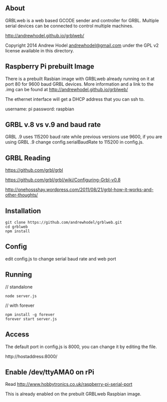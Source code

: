 ## About

GRBLweb is a web based GCODE sender and controller for GRBL.  Multiple serial devices can be connected to control multiple machines.

http://andrewhodel.github.io/grblweb/

Copyright 2014 Andrew Hodel andrewhodel@gmail.com under the GPL v2 license available in this directory.

## Raspberry Pi prebuilt Image

There is a prebuilt Rasbian image with GRBLweb already running on it at port 80 for 9600 baud GRBL devices.  More information and a link to the .img can be found at http://andrewhodel.github.io/grblweb/

The ethernet interface will get a DHCP address that you can ssh to.

username: pi
password: raspbian

## GRBL v.8 vs v.9 and baud rate

GRBL .9 uses 115200 baud rate while previous versions use 9600, if you are using GRBL .9 change config.serialBaudRate to 115200 in config.js.

## GRBL Reading

https://github.com/grbl/grbl

https://github.com/grbl/grbl/wiki/Configuring-Grbl-v0.8

http://onehossshay.wordpress.com/2011/08/21/grbl-how-it-works-and-other-thoughts/

## Installation

```
git clone https://github.com/andrewhodel/grblweb.git
cd grblweb
npm install
```

## Config

edit config.js to change serial baud rate and web port

## Running

// standalone
```
node server.js
```

// with forever
```
npm install -g forever
forever start server.js
```

## Access

The default port in config.js is 8000, you can change it by editing the file.

http://hostaddress:8000/

## Enable /dev/ttyAMA0 on rPi

Read http://www.hobbytronics.co.uk/raspberry-pi-serial-port

This is already enabled on the prebuilt GRBLweb Raspbian image.
